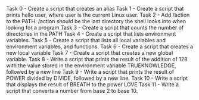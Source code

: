 Task 0 - Create a script that creates an alias
Task 1 - Create a script that prints hello user, where user is the current Linux user.
Task 2 - Add /action to the PATH. /action should be the last directory the shell looks into when looking for a program
Task 3 - Create a script that counts the number of directories in the PATH
Task 4 - Create a script that lists environment variables.
Task 5 - Create a script that lists all local variables and environment variables, and functions.
Task 6 - Create a script that creates a new local variable
Task 7 - Create a script that creates a new global variable.
Task 8 - Write a script that prints the result of the addition of 128 with the value stored in the environment variable TRUEKNOWLEDGE, followed by a new line
Task 9 - Write a script that prints the result of POWER divided by DIVIDE, followed by a new line.
Task 10 - Write a script that displays the result of BREATH to the power LOVE
Task 11 - Write a script that converts a number from base 2 to base 10.
